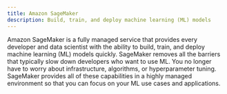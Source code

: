 ```yaml
---
title: Amazon SageMaker
description: Build, train, and deploy machine learning (ML) models
---
```


Amazon SageMaker is a fully managed service that provides every developer and data scientist with the ability to build, train, and deploy machine learning (ML) models quickly. SageMaker removes all the barriers that typically slow down developers who want to use ML. You no longer have to worry about infrastructure, algorithms, or hyperparameter tuning. SageMaker provides all of these capabilities in a highly managed environment so that you can focus on your ML use cases and applications.


